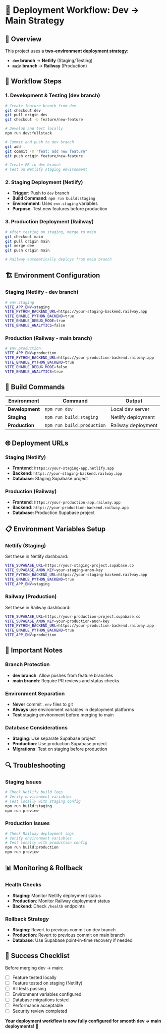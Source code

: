 # 🚀 **Deployment Workflow: Dev → Main Strategy**

## 🎯 **Overview**

This project uses a **two-environment deployment strategy**:
- **`dev` branch** → **Netlify** (Staging/Testing)
- **`main` branch** → **Railway** (Production)

## 🔄 **Workflow Steps**

### 1. **Development & Testing (dev branch)**
```bash
# Create feature branch from dev
git checkout dev
git pull origin dev
git checkout -b feature/new-feature

# Develop and test locally
npm run dev:fullstack

# Commit and push to dev branch
git add .
git commit -m "feat: add new feature"
git push origin feature/new-feature

# Create PR to dev branch
# Test on Netlify staging environment
```

### 2. **Staging Deployment (Netlify)**
- **Trigger**: Push to `dev` branch
- **Build Command**: `npm run build:staging`
- **Environment**: Uses `env.staging` variables
- **Purpose**: Test new features before production

### 3. **Production Deployment (Railway)**
```bash
# After testing on staging, merge to main
git checkout main
git pull origin main
git merge dev
git push origin main

# Railway automatically deploys from main branch
```

## 🏗️ **Environment Configuration**

### **Staging (Netlify - dev branch)**
```bash
# env.staging
VITE_APP_ENV=staging
VITE_PYTHON_BACKEND_URL=https://your-staging-backend.railway.app
VITE_ENABLE_PYTHON_BACKEND=true
VITE_ENABLE_DEBUG_MODE=true
VITE_ENABLE_ANALYTICS=false
```

### **Production (Railway - main branch)**
```bash
# env.production  
VITE_APP_ENV=production
VITE_PYTHON_BACKEND_URL=https://your-production-backend.railway.app
VITE_ENABLE_PYTHON_BACKEND=true
VITE_ENABLE_DEBUG_MODE=false
VITE_ENABLE_ANALYTICS=true
```

## 🔧 **Build Commands**

| Environment | Command | Output |
|-------------|---------|---------|
| **Development** | `npm run dev` | Local dev server |
| **Staging** | `npm run build:staging` | Netlify deployment |
| **Production** | `npm run build:production` | Railway deployment |

## 🌐 **Deployment URLs**

### **Staging (Netlify)**
- **Frontend**: `https://your-staging-app.netlify.app`
- **Backend**: `https://your-staging-backend.railway.app`
- **Database**: Staging Supabase project

### **Production (Railway)**
- **Frontend**: `https://your-production-app.railway.app`
- **Backend**: `https://your-production-backend.railway.app`
- **Database**: Production Supabase project

## 📋 **Environment Variables Setup**

### **Netlify (Staging)**
Set these in Netlify dashboard:
```bash
VITE_SUPABASE_URL=https://your-staging-project.supabase.co
VITE_SUPABASE_ANON_KEY=your-staging-anon-key
VITE_PYTHON_BACKEND_URL=https://your-staging-backend.railway.app
VITE_ENABLE_PYTHON_BACKEND=true
VITE_APP_ENV=staging
```

### **Railway (Production)**
Set these in Railway dashboard:
```bash
VITE_SUPABASE_URL=https://your-production-project.supabase.co
VITE_SUPABASE_ANON_KEY=your-production-anon-key
VITE_PYTHON_BACKEND_URL=https://your-production-backend.railway.app
VITE_ENABLE_PYTHON_BACKEND=true
VITE_APP_ENV=production
```

## 🚨 **Important Notes**

### **Branch Protection**
- **dev branch**: Allow pushes from feature branches
- **main branch**: Require PR reviews and status checks

### **Environment Separation**
- **Never** commit `.env` files to git
- **Always** use environment variables in deployment platforms
- **Test** staging environment before merging to main

### **Database Considerations**
- **Staging**: Use separate Supabase project
- **Production**: Use production Supabase project
- **Migrations**: Test on staging before production

## 🔍 **Troubleshooting**

### **Staging Issues**
```bash
# Check Netlify build logs
# Verify environment variables
# Test locally with staging config
npm run build:staging
npm run preview
```

### **Production Issues**
```bash
# Check Railway deployment logs
# Verify environment variables
# Test locally with production config
npm run build:production
npm run preview
```

## 📊 **Monitoring & Rollback**

### **Health Checks**
- **Staging**: Monitor Netlify deployment status
- **Production**: Monitor Railway deployment status
- **Backend**: Check `/health` endpoints

### **Rollback Strategy**
- **Staging**: Revert to previous commit on dev branch
- **Production**: Revert to previous commit on main branch
- **Database**: Use Supabase point-in-time recovery if needed

## 🎉 **Success Checklist**

Before merging dev → main:
- [ ] Feature tested locally
- [ ] Feature tested on staging (Netlify)
- [ ] All tests passing
- [ ] Environment variables configured
- [ ] Database migrations tested
- [ ] Performance acceptable
- [ ] Security review completed

**Your deployment workflow is now fully configured for smooth dev → main deployments!** 🚀
